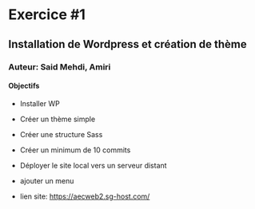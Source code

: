 # Exercice #1
## Installation de Wordpress et création de thème
### Auteur: Said Mehdi, Amiri
#### Objectifs
- Installer WP
- Créer un thème simple
- Créer une structure Sass
- Créer un minimum de 10 commits
- Déployer le site local vers un serveur distant
- ajouter un menu 

- lien site: https://aecweb2.sg-host.com/
